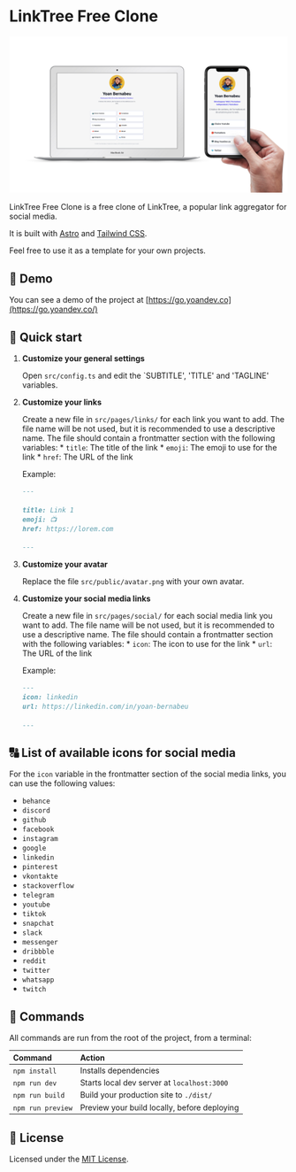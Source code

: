 # LinkTree Free Clone

![screenshoot](readme.png)

LinkTree Free Clone is a free clone of LinkTree, a popular link aggregator for social media. 

It is built with [Astro](https://astro.build) and [Tailwind CSS](https://tailwindcss.com).

Feel free to use it as a template for your own projects.

## 👀 Demo

You can see a demo of the project at [https://go.yoandev.co](https://go.yoandev.co/)

## 🚀 Quick start

1. **Customize your general settings**

   Open `src/config.ts` and edit the `SUBTITLE', 'TITLE' and 'TAGLINE' variables.

2. **Customize your links**

    Create a new file in `src/pages/links/` for each link you want to add.
    The file name will be not used, but it is recommended to use a descriptive name.
    The file should contain a frontmatter section with the following variables:
        * `title`: The title of the link
        * `emoji`: The emoji to use for the link
        * `href`: The URL of the link

    Example:
    ```md
    ---

    title: Link 1
    emoji: 📺
    href: https://lorem.com

    ---
    ```

3. **Customize your avatar**

    Replace the file `src/public/avatar.png` with your own avatar.

4. **Customize your social media links**

    Create a new file in `src/pages/social/` for each social media link you want to add.
    The file name will be not used, but it is recommended to use a descriptive name.
    The file should contain a frontmatter section with the following variables:
        * `icon`: The icon to use for the link
        * `url`: The URL of the link

    Example:
    ```md
    ---
    icon: linkedin
    url: https://linkedin.com/in/yoan-bernabeu
    
    ---
    ```

## 🔠 List of available icons for social media

For the `icon` variable in the frontmatter section of the social media links, you can use the following values:

* `behance`
* `discord`
* `github`
* `facebook`
* `instagram`
* `google`
* `linkedin`
* `pinterest`
* `vkontakte`
* `stackoverflow`
* `telegram`
* `youtube`
* `tiktok`
* `snapchat`
* `slack`
* `messenger`
* `dribbble`
* `reddit`
* `twitter`
* `whatsapp`
* `twitch`

## 🧞 Commands

All commands are run from the root of the project, from a terminal:

| Command                | Action                                             |
| :--------------------- | :------------------------------------------------- |
| `npm install`          | Installs dependencies                              |
| `npm run dev`          | Starts local dev server at `localhost:3000`        |
| `npm run build`        | Build your production site to `./dist/`            |
| `npm run preview`      | Preview your build locally, before deploying       |

## 📝 License

Licensed under the [MIT License](./LICENSE).
